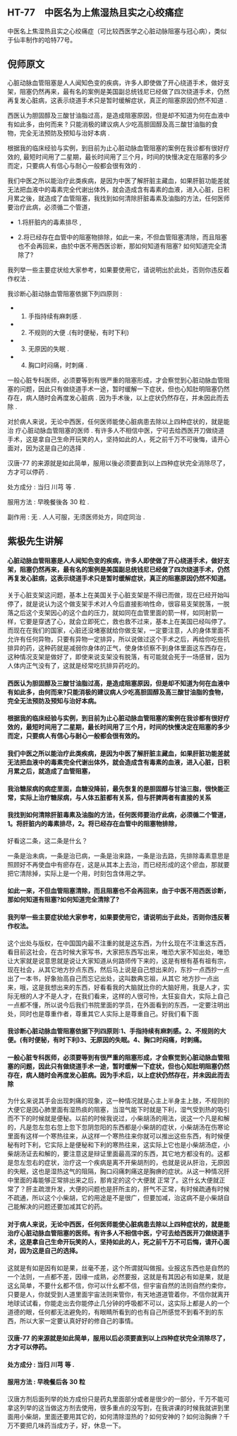 ## HT-77　中医名为上焦湿热且实之心绞痛症

中医名上焦湿热且实之心绞痛症（可比较西医学之心脏动脉阻塞与冠心病），类似于仙丰制作的哈特77号。

## 倪师原文

心脏动脉血管阻塞是人人闻知色变的疾病，许多人即使做了开心绕道手术，做好支架，阻塞仍然再来，最有名的案例是美国副总统钱尼已经做了四次绕道手术，仍然再复发心脏病，这表示绕道手术只是暂时缓解症状，真正的阻塞原因仍然不知道 .
 
西医认为胆固醇及三酸甘油脂过高，是造成阻塞原因，但是却不知道为何在血液中有如此多，由何而来 ? 只能消极的建议病人少吃高胆固醇及高三酸甘油脂的食物，完全无法预防及预知与治好本病 .
 
根据我的临床经验与实例，到目前为止心脏动脉血管阻塞的案例在我诊都有很好疗效的, 最短时间用了二星期，最长时间用了三个月，时间的快慢决定在阻塞的多少而定，只要病人有信心与耐心一般都会很有效的 .

我们中医之所以能治疗此类疾病，是因为中医了解肝脏主藏血，如果肝脏功能差就无法把血液中的毒素完全代谢出体外，就会造成含有毒素的血液，进入心脏，日积月累之後，就造成了血管阻塞，我找到如何清除肝脏毒素及油脂的方法，任何医师要治疗此病，必须循二个管道，

- 1.将肝脏内的毒素排尽 ,

- 2.将已经存在血管中的阻塞物排除，如此一来，不但血管阻塞清除，而且阻塞也不会再回来，由於中医不用西医诊断，那如何知道有阻塞? 如何知道完全清除了?

我列举一些主要症状给大家参考，如果要使用它，请说明出於此处，否则你违反着作权法 .

我诊断心脏动脉血管阻塞依据下列四原则 :

- 1. 手指持续有麻刺感 . 

- 2. 不规则的大便 .(有时便秘，有时下利) 

- 3. 无原因的失眠 . 

- 4. 胸口时闷痛，时刺痛 . 

一般心脏专科医师，必须要等到有很严重的阻塞形成，才会察觉到心脏动脉血管阻塞的问题，因此只有做绕道手术一途，暂时缓解一下症状，但也心知肚明阻塞仍然存在，病人随时会再度发心脏病 . 因为手术後，以上症状仍然存在，并未因此而去除 . 

对於病人来说，无论中西医，任何医师能使心脏病患去除以上四种症状的，就是能治 疗心脏动脉血管阻塞的医师 . 有许多人不相信中医，宁可去给西医开刀做绕道手术，这是拿自己生命开玩笑的人，坚持如此的人，死之前千万不可後悔，请开心面对，因为这是自己的选择 .

汉唐-77 的来源就是如此简单，服用以後必须要直到以上四种症状完全消除尽了，方才可以停药 .

处方成分 : 当归 川芎 等 .

服用方法 : 早晚餐後各 30 粒 .

副作用 : 无 . 人人可服，无须医师处方，同症同治 .

## 紫极先生讲解

#### 心脏动脉血管阻塞是人人闻知色变的疾病，许多人即使做了开心绕道手术，做好支架，阻塞仍然再来，最有名的案例是美国副总统钱尼已经做了四次绕道手术，仍然再复发心脏病，这表示绕道手术只是暂时缓解症状，真正的阻塞原因仍然不知道。

关于心脏支架这问题，基本上在美国关于心脏支架是不得已而做，现在已经开始叫停了，就是说认为这个做支架手术对人今后直接影响性命，很容易支架脱落，一脱落之后这个支架因心的这个血的压力，就如同在血管里面的箭一样，如同射箭一样，它要是穿透了心，就会立即死亡，救也救不过来，基本上在美国已经叫停了。而现在在我们的国家，心脏还没堵塞就给你做支架，一定要注意，人的身体里面不允许有任何异物，只要有异物一定排异，所以说做过这个手术之后，再给你吃些抗排异的药，这种药就是减弱你身体的正气，使身体侦察不到身体里面这东西存在，这种情况支架是做好了，即使来说支架没有脱落，有可能就会死于一场感冒，因为人体内正气没有了，这就是经常吃抗排异药吃的。

#### 西医认为胆固醇及三酸甘油脂过高，是造成阻塞原因，但是却不知道为何在血液中有如此多，由何而来?只能消极的建议病人少吃高胆固醇及高三酸甘油脂的食物，完全无法预防及预知与治好本病。

#### 根据我的临床经验与实例，到目前为止心脏动脉血管阻塞的案例在我诊都有很好疗效的，最短时间用了二星期，最长时间用了三个月，时间的快慢决定在阻塞的多少而定，只要病人有信心与耐心一般都会很有效的。

#### 我们中医之所以能治疗此类疾病，是因为中医了解肝脏主藏血，如果肝脏功能差就无法把血液中的毒素完全代谢出体外，就会造成含有毒素的血液，进入心脏，日积月累之后，就造成了血管阻塞，

#### 我治糖尿病的病症里面，血糖没降前，最先恢复的是胆固醇与甘油三脂，很快能正常，实际上治疗糖尿病，与人体五脏都有关系，但与肝脾两者有直接的关系

#### 我找到如何清除肝脏毒素及油脂的方法，任何医师要治疗此病，必须循二个管道，1。将肝脏内的毒素排尽，2。将已经存在血管中的阻塞物排除，

好看这二条，这二条是什幺？

一条是治未病，一条是治已病，一条是治来路，一条是治去路，先排除毒素意思是照顾好不再使血中有瘀存在，这是从其本上去治，而已经形成的这个瘀血，那就要把它清除掉，实际上是一个用，时刻包含体用之学。

#### 如此一来，不但血管阻塞清除，而且阻塞也不会再回来，由于中医不用西医诊断，那如何知道有阻塞?如何知道完全清除了?

#### 我列举一些主要症状给大家参考，如果要使用它，请说明出于此处，否则你违反著作权法。

这个出处与版权，在中国国内最不注重的就是这东西，为什幺现在不注重这东西，看目前这社会，在古时候大家写书，大家把东西写出来，唯恐大家不知出处，唯恐让大家就是说意思就是说让大家知道从何路师传下来的，这是有根有基有祖有宗，现在社会，从其它地方抄点东西，然后马上说是自己想出来的，东抄一点西抄一点出了一本书，好象抬高自己而忘记出处，这叫数典忘祖，从其它
地方抄一点出来，哦，这是我想出来的东西，好看看我的大脑就比你的大脑好用，我是人才，实际无根的人才不是人才，在我们看来，这样的人很可怜，太狂妄自大，实际上自己一点都不懂，所以说今后我们书院里面的学员，在外面看到的东西，一定要注明出处，同时也是尊重作者，尊重其它人实际上是尊重自己。好我们看下面

#### 我诊断心脏动脉血管阻塞依据下列四原则:1、手指持续有麻刺感。2、不规则的大便。(有时便秘，有时下利)3、无原因的失眠。4、胸口时闷痛，时刺痛。

#### 一般心脏专科医师，必须要等到有很严重的阻塞形成，才会察觉到心脏动脉血管阻塞的问题，因此只有做绕道手术一途，暂时缓解一下症状，但也心知肚明阻塞仍然存在，病人随时会再度发心脏病。因为手术后，以上症状仍然存在，并未因此而去除

为什幺来说其手会出现刺痛的现象，这一种情况就是心主上半身主上肢，不规则的大便它是因心肺里面有湿热痰的阻塞，当湿气能下时就是下利，湿气受到热的吸引而不下的时候就是便秘。以前的时候我说过，小柴胡汤的用法，说这一个凡是和解的，凡是忽左忽右忽上忽下忽阴忽阳的东西都是小柴胡的症状，小柴胡汤在伤寒论里面有这样一个寒热往来，从这样一个寒热往来你就可以推出这些东西，有时候便秘有时下利，它实际上是便秘和下利的寒热往来，这实际上它也是小柴胡汤症，小柴胡汤证去和解的，要注意这是辩证里面最高深的东西，其它地方都没有的。这都是忽左忽右的症状，治疗这一个疾病是离不开柴胡剂的，也就是说从肝治，无原因的失眠，这也是湿热这气的阻隔，胸口闷痛刺痛这是胸痹的症状。从这一种情况肝中里面的毒能够正常排出来之后，那肯定的这个大便就
正常了。这什幺大便就正常了？肝主疏泄升发，大便的问题也是肝所主的，肝气不正常，有时候疏通有时候不疏通，所以这个小柴胡，它的用途是不是很广，但要加减，治这病不是小柴胡自己能解决的问题还要加减其它的药。

#### 对于病人来说，无论中西医，任何医师能使心脏病患去除以上四种症状的，就是能治疗心脏动脉血管阻塞的医师。有许多人不相信中医，宁可去给西医开刀做绕道手术，这是拿自己生命开玩笑的人，坚持如此的人，死之前千万不可后悔，请开心面对，因为这是自己的选择。

这就是有如是因有如是果，丝毫不差，这个所谓就叫做报。业报这东西也是自然的一个法则，一点都不差，因缘一成熟，必然要报，这就是有其因必有如是果，就是这幺简单，不要什幺都不信，你可以什幺都不信，但宇宙自然的法则自然约束你，只要是人，你就受到人道里面宇宙法则来管你，有天地道道管着你，不信你就离开地球试试看，你能走出去你能停止几分钟的呼吸都不可以，这实际上都是人的一个道德的眼，任何都无法避免的，有眼睛所看到的也有自己所感觉不到看不到的东西，所以大家一定要认真好好的修自己的事情。

#### 汉唐-77 的来源就是如此简单，服用以后必须要直到以上四种症状完全消除尽了，方才可以停药。

#### 处方成分 : 当归 川芎 等 .

#### 服用方法 : 早晚餐后各 30 粒

汉唐方剂后面列举的处方成份只是药丸里面部分或者是很少的一部分，千万不能可拿这列举的这当做这方剂去使用，很多重点的没写到，在我讲课的时候我就讲到里面用小柴胡，里面还要用其它的，如何清除湿热的？如何安神的？如何治胸痹？千万不要把几味药当成方子，好，休息一下。

